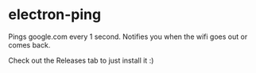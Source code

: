 # electron-ping

Pings google.com every 1 second. Notifies you when the wifi goes out or comes back.

Check out the Releases tab to just install it :)
